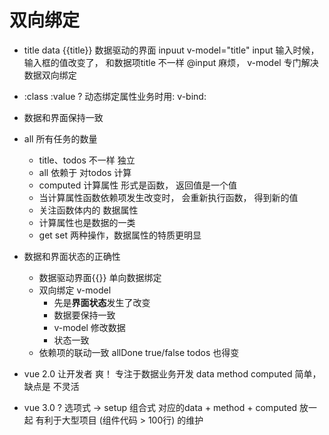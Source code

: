 # 双向绑定

- title data 
  {{title}} 数据驱动的界面
  inpuut v-model="title" 
  input 输入时候， 输入框的值改变了， 和数据项title 不一样 
  @input 麻烦， v-model 专门解决数据双向绑定 

- :class  :value ?
  动态绑定属性业务时用: v-bind:

- 数据和界面保持一致

- all 所有任务的数量
  - title、todos 不一样 独立
  - all 依赖于 对todos 计算
  - computed 计算属性 
    形式是函数， 返回值是一个值
  - 当计算属性函数依赖项发生改变时， 会重新执行函数， 得到新的值
  - 关注函数体内的  数据属性 
  - 计算属性也是数据的一类
  - get set 两种操作，数据属性的特质更明显

- 数据和界面状态的正确性 
  - 数据驱动界面{{}} 单向数据绑定
  - 双向绑定 v-model
    - 先是**界面状态**发生了改变
    - 数据要保持一致
    - v-model 修改数据
    - 状态一致
  - 依赖项的联动一致
    allDone true/false  todos 也得变

- vue 2.0 让开发者 爽！  专注于数据业务开发
  data
  method
  computed
  简单，缺点是 不灵活
- vue 3.0 ? 
  选项式 -> setup 组合式 对应的data + method + computed 放一起
  有利于大型项目 (组件代码 > 100行) 的维护
